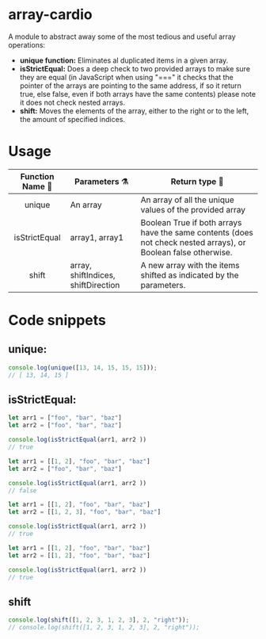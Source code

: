 # array-cardio
A module to abstract away some of the most tedious and useful array operations:
- **unique function:** Eliminates al duplicated items in a given array.
- **isStrictEqual:** Does a deep check to two provided arrays to make sure they are equal (in JavaScript when using "===" it checks that the pointer of the arrays are pointing to the same address, if so it return true, else false, even if both arrays have the same contents) please note it does not check nested arrays.
- **shift:** Moves the elements of the array, either to the right or to the left, the amount of specified indices.

# Usage
|      Function Name 🤖      | Parameters ⚗           | Return type 🎁                                                         |
| :------------------------: | ---------------------- | ---------------------------------------------------------------------- |
|    unique   | An array               | An array of all the unique values of the provided array |
| isStrictEqual | array1, array1 | Boolean True if both arrays have the same contents (does not check nested arrays), or Boolean false otherwise.     |
| shift | array, shiftIndices, shiftDirection | A new array with the items shifted as indicated by the parameters.

# Code snippets

## unique: 
```js 
console.log(unique([13, 14, 15, 15, 15]));
// [ 13, 14, 15 ]
```

## isStrictEqual:
```js
let arr1 = ["foo", "bar", "baz"]
let arr2 = ["foo", "bar", "baz"]

console.log(isStrictEqual(arr1, arr2 ))
// true
```

```js
let arr1 = [[1, 2], "foo", "bar", "baz"]
let arr2 = ["foo", "bar", "baz"]

console.log(isStrictEqual(arr1, arr2 ))
// false
```

```js
let arr1 = [[1, 2], "foo", "bar", "baz"]
let arr2 = [[1, 2, 3], "foo", "bar", "baz"]

console.log(isStrictEqual(arr1, arr2 ))
// true
```

```js
let arr1 = [[1, 2], "foo", "bar", "baz"]
let arr2 = [[1, 2], "foo", "bar", "baz"]

console.log(isStrictEqual(arr1, arr2 ))
// true
```

## shift
```js
console.log(shift([1, 2, 3, 1, 2, 3], 2, "right"));
// console.log(shift([1, 2, 3, 1, 2, 3], 2, "right"));
```